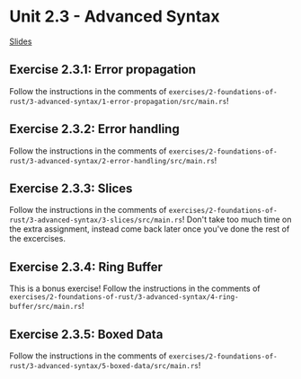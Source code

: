 # Unit 2.3 - Advanced Syntax

<a href="/slides/2_3/" target="_blank">Slides</a>

## Exercise 2.3.1: Error propagation

Follow the instructions in the comments of `exercises/2-foundations-of-rust/3-advanced-syntax/1-error-propagation/src/main.rs`!
## Exercise 2.3.2: Error handling

Follow the instructions in the comments of `exercises/2-foundations-of-rust/3-advanced-syntax/2-error-handling/src/main.rs`!
## Exercise 2.3.3: Slices

Follow the instructions in the comments of `exercises/2-foundations-of-rust/3-advanced-syntax/3-slices/src/main.rs`!
Don't take too much time on the extra assignment, instead come back later once
you've done the rest of the excercises.
## Exercise 2.3.4: Ring Buffer

This is a bonus exercise! Follow the instructions in the comments of
`exercises/2-foundations-of-rust/3-advanced-syntax/4-ring-buffer/src/main.rs`!
## Exercise 2.3.5: Boxed Data

Follow the instructions in the comments of `exercises/2-foundations-of-rust/3-advanced-syntax/5-boxed-data/src/main.rs`!

